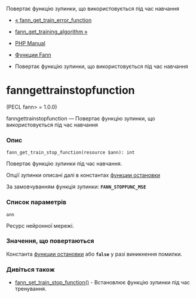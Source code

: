 Повертає функцію зупинки, що використовується під час навчання

-   [« fann\_get\_train\_error\_function](function.fann-get-train-error-function.html)
    
-   [fann\_get\_training\_algorithm »](function.fann-get-training-algorithm.html)
    
-   [PHP Manual](index.html)
    
-   [Функции Fann](ref.fann.html)
    
-   Повертає функцію зупинки, що використовується під час навчання
    

# fanngettrainstopfunction

(PECL fann> = 1.0.0)

fanngettrainstopfunction — Повертає функцію зупинки, що використовується під час навчання

### Опис

```methodsynopsis
fann_get_train_stop_function(resource $ann): int
```

Повертає функцію зупинки під час навчання.

Опції зупинки описані далі в константах [функции остановки](fann.constants.html#constants.fann-stopfunc)

За замовчуванням функція зупинки: **`FANN_STOPFUNC_MSE`**

### Список параметрів

`ann`

Ресурс нейронної мережі.

### Значення, що повертаються

Константа [функции остановки](fann.constants.html#constants.fann-stopfunc) або **`false`** у разі виникнення помилки.

### Дивіться також

-   [fann\_set\_train\_stop\_function()](function.fann-set-train-stop-function.html) - Встановлює функцію зупинки під час тренування.
